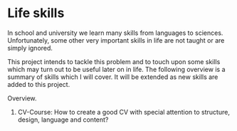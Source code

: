 # Life skills
In school and university we learn many skills from languages to sciences. Unfortunately, some other very important skills in life are not taught or are simply ignored.

This project intends to tackle this problem and to touch upon some skills which may turn out to be useful later on in life.
The following overview is a summary of skills which I will cover. It will be extended as new skills are added to this project.

Overview.
1. CV-Course: How to create a good CV with special attention to structure, design, language and content?
